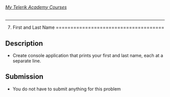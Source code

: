 ###### [My Telerik Academy Courses](https://github.com/nikolovdeyan/TelerikAcademy) 
-------------------------------------

07. First and Last Name
=====================================

## Description
- Create console application that prints your first and last name, each at a separate line.

## Submission
- You do not have to submit anything for this problem
